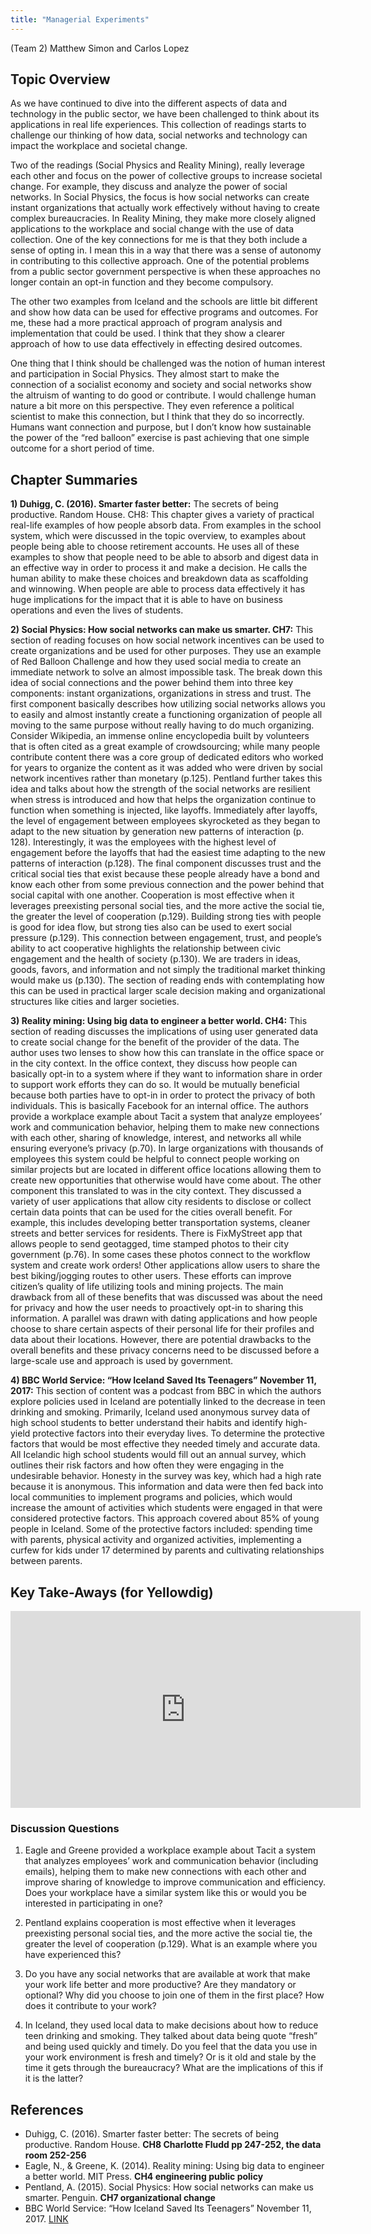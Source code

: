 ```yaml
---
title: "Managerial Experiments"
---
```


(Team 2) Matthew Simon and Carlos Lopez

## Topic Overview

As we have continued to dive into the different aspects of data and technology in the public sector, we have been challenged to think about its applications in real life experiences. This collection of readings starts to challenge our thinking of how data, social networks and technology can impact the workplace and societal change. 

Two of the readings (Social Physics and Reality Mining), really leverage each other and focus on the power of collective groups to increase societal change. For example, they discuss and analyze the power of social networks. In Social Physics, the focus is how social networks can create instant organizations that actually work effectively without having to create complex bureaucracies. In Reality Mining, they make more closely aligned applications to the workplace and social change with the use of data collection. One of the key connections for me is that they both include a sense of opting in. I mean this in a way that there was a sense of autonomy in contributing to this collective approach. One of the potential problems from a public sector government perspective is when these approaches no longer contain an opt-in function and they become compulsory. 

The other two examples from Iceland and the schools are little bit different and show how data can be used for effective programs and outcomes. For me, these had a more practical approach of program analysis and implementation that could be used. I think that they show a clearer approach of how to use data effectively in effecting desired outcomes.

One thing that I think should be challenged was the notion of human interest and participation in Social Physics. They almost start to make the connection of a socialist economy and society and social networks show the altruism of wanting to do good or contribute. I would challenge human nature a bit more on this perspective. They even reference a political scientist to make this connection, but I think that they do so incorrectly. Humans want connection and purpose, but I don’t know how sustainable the power of the “red balloon” exercise is past achieving that one simple outcome for a short period of time. 


## Chapter Summaries

**1)	Duhigg, C. (2016). Smarter faster better:** The secrets of being productive. Random House. CH8: This chapter gives a variety of practical real-life examples of how people absorb data. From examples in the school system, which were discussed in the topic overview, to examples about people being able to choose retirement accounts. He uses all of these examples to show that people need to be able to absorb and digest data in an effective way in order to process it and make a decision. He calls the human ability to make these choices and breakdown data as scaffolding and winnowing. When people are able to process data effectively it has huge implications for the impact that it is able to have on business operations and even the lives of students.

**2)	Social Physics: How social networks can make us smarter. CH7:** This section of reading focuses on how social network incentives can be used to create organizations and be used for other purposes. They use an example of Red Balloon Challenge and how they used social media to create an immediate network to solve an almost impossible task. The break down this idea of social connections and the power behind them into three key components: instant organizations, organizations in stress and trust. The first component basically describes how utilizing social networks allows you to easily and almost instantly create a functioning organization of people all moving to the same purpose without really having to do much organizing. Consider Wikipedia, an immense online encyclopedia built by volunteers that is often cited as a great example of crowdsourcing; while many people contribute content there was a core group of dedicated editors who worked for years to organize the content as it was added who were driven by social network incentives rather than monetary (p.125). Pentland further takes this idea and talks about how the strength of the social networks are resilient when stress is introduced and how that helps the organization continue to function when something is injected, like layoffs. Immediately after layoffs, the level of engagement between employees skyrocketed as they began to adapt to the new situation by generation new patterns of interaction (p. 128).  Interestingly, it was the employees with the highest level of engagement before the layoffs that had the easiest time adapting to the new patterns of interaction (p.128).  The final component discusses trust and the critical social ties that exist because these people already have a bond and know each other from some previous connection and the power behind that social capital with one another. Cooperation is most effective when it leverages preexisting personal social ties, and the more active the social tie, the greater the level of cooperation (p.129).  Building strong ties with people is good for idea flow, but strong ties also can be used to exert social pressure (p.129).  This connection between engagement, trust, and people’s ability to act cooperative highlights the relationship between civic engagement and the health of society (p.130).  We are traders in ideas, goods, favors, and information and not simply the traditional market thinking would make us (p.130).  The section of reading ends with contemplating how this can be used in practical larger scale decision making and organizational structures like cities and larger societies. 

**3)	Reality mining: Using big data to engineer a better world. CH4:** This section of reading discusses the implications of using user generated data to create social change for the benefit of the provider of the data. The author uses two lenses to show how this can translate in the office space or in the city context. In the office context, they discuss how people can basically opt-in to a system where if they want to information share in order to support work efforts they can do so. It would be mutually beneficial because both parties have to opt-in in order to protect the privacy of both individuals. This is basically Facebook for an internal office. The authors provide a workplace example about Tacit a system that analyze employees’ work and communication behavior, helping them to make new connections with each other, sharing of knowledge, interest, and networks all while ensuring everyone’s privacy (p.70).  In large organizations with thousands of employees this system could be helpful to connect people working on similar projects but are located in different office locations allowing them to create new opportunities that otherwise would have come about. The other component this translated to was in the city context. They discussed a variety of user applications that allow city residents to disclose or collect certain data points that can be used for the cities overall benefit. For example, this includes developing better transportation systems, cleaner streets and better services for residents. There is FixMyStreet app that allows people to send geotagged, time stamped photos to their city government (p.76).  In some cases these photos connect to the workflow system and create work orders! Other applications allow users to share the best biking/jogging routes to other users.  These efforts can improve citizen’s quality of life utilizing tools and mining projects.  The main drawback from all of these benefits that was discussed was about the need for privacy and how the user needs to proactively opt-in to sharing this information. A parallel was drawn with dating applications and how people choose to share certain aspects of their personal life for their profiles and data about their locations. However, there are potential drawbacks to the overall benefits and these privacy concerns need to be discussed before a large-scale use and approach is used by government. 
 
**4)	BBC World Service: “How Iceland Saved Its Teenagers” November 11, 2017:** This section of content was a podcast from BBC in which the authors explore policies used in Iceland are potentially linked to the decrease in teen drinking and smoking. Primarily, Iceland used anonymous survey data of high school students to better understand their habits and identify high-yield protective factors into their everyday lives. To determine the protective factors that would be most effective they needed timely and accurate data. All Icelandic high school students would fill out an annual survey, which outlines their risk factors and how often they were engaging in the undesirable behavior. Honesty in the survey was key, which had a high rate because it is anonymous. This information and data were then fed back into local communities to implement programs and policies, which would increase the amount of activities which students were engaged in that were considered protective factors. This approach covered about 85% of young people in Iceland. Some of the protective factors included: spending time with parents, physical activity and organized activities, implementing a curfew for kids under 17 determined by parents and cultivating relationships between parents. 


## Key Take-Aways (for Yellowdig)

<iframe width="560" height="315" src="https://youtu.be/EZL5esf6Ios" frameborder="0" allow="accelerometer; autoplay; encrypted-media; gyroscope; picture-in-picture" allowfullscreen></iframe>

### Discussion Questions

1.	Eagle and Greene provided a workplace example about Tacit a system that analyzes employees’ work and communication behavior (including emails), helping them to make new connections with each other and improve sharing of knowledge to improve communication and efficiency.  Does your workplace have a similar system like this or would you be interested in participating in one?

2.	Pentland explains cooperation is most effective when it leverages preexisting personal social ties, and the more active the social tie, the greater the level of cooperation (p.129).  What is an example where you have experienced this? 

3.	Do you have any social networks that are available at work that make your work life better and more productive? Are they mandatory or optional? Why did you choose to join one of them in the first place? How does it contribute to your work? 

4.	In Iceland, they used local data to make decisions about how to reduce teen drinking and smoking. They talked about data being quote “fresh” and being used quickly and timely. Do you feel that the data you use in your work environment is fresh and timely? Or is it old and stale by the time it gets through the bureaucracy? What are the implications of this if it is the latter? 


## References

* Duhigg, C. (2016). Smarter faster better: The secrets of being productive. Random House. **CH8 Charlotte Fludd pp 247-252, the data room 252-256**  
* Eagle, N., & Greene, K. (2014). Reality mining: Using big data to engineer a better world. MIT Press. **CH4 engineering public policy**  
* Pentland, A. (2015). Social Physics: How social networks can make us smarter. Penguin. **CH7 organizational change**  
* BBC World Service: “How Iceland Saved Its Teenagers” November 11, 2017. [ LINK ](https://www.bbc.co.uk/sounds/play/w3cswbzf)  

